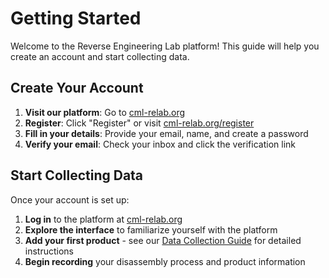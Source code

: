 # Getting Started

Welcome to the Reverse Engineering Lab platform! This guide will help you create an account and start collecting data.

## Create Your Account

1. **Visit our platform**: Go to [cml-relab.org](https://cml-relab.org)
1. **Register**: Click "Register" or visit [cml-relab.org/register](https://cml-relab.org/register)
1. **Fill in your details**: Provide your email, name, and create a password
1. **Verify your email**: Check your inbox and click the verification link

## Start Collecting Data

Once your account is set up:

1. **Log in** to the platform at [cml-relab.org](https://cml-relab.org)
1. **Explore the interface** to familiarize yourself with the platform
1. **Add your first product** - see our [Data Collection Guide](data-collection.md) for detailed instructions
1. **Begin recording** your disassembly process and product information
